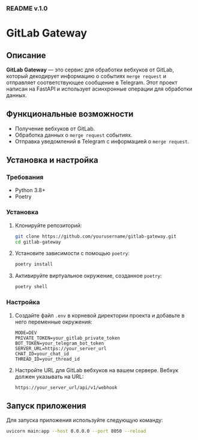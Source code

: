 ### README v.1.0

# GitLab Gateway

## Описание

**GitLab Gateway** — это сервис для обработки вебхуков от GitLab, который декодирует информацию о событиях `merge request` и отправляет соответствующее сообщение в Telegram. Этот проект написан на FastAPI и использует асинхронные операции для обработки данных.

## Функциональные возможности

- Получение вебхуков от GitLab.
- Обработка данных о `merge request` событиях.
- Отправка уведомлений в Telegram с информацией о `merge request`.

## Установка и настройка

### Требования

- Python 3.8+
- Poetry

### Установка

1. Клонируйте репозиторий:

    ```bash
    git clone https://github.com/yourusername/gitlab-gateway.git
    cd gitlab-gateway
    ```

2. Установите зависимости с помощью `poetry`:

    ```bash
    poetry install
    ```

3. Активируйте виртуальное окружение, созданное `poetry`:

    ```bash
    poetry shell
    ```

### Настройка

1. Создайте файл `.env` в корневой директории проекта и добавьте в него переменные окружения:

    ```env
    MODE=DEV
    PRIVATE_TOKEN=your_gitlab_private_token
    BOT_TOKEN=your_telegram_bot_token
    SERVER_URL=https://your_server_url
    CHAT_ID=your_chat_id
    THREAD_ID=your_thread_id
    ```

2. Настройте URL для GitLab вебхуков на вашем сервере. Вебхук должен указывать на URL:

    ```url
    https://your_server_url/api/v1/webhook
    ```

## Запуск приложения

Для запуска приложения используйте следующую команду:

```bash
uvicorn main:app --host 0.0.0.0 --port 8050 --reload
```
